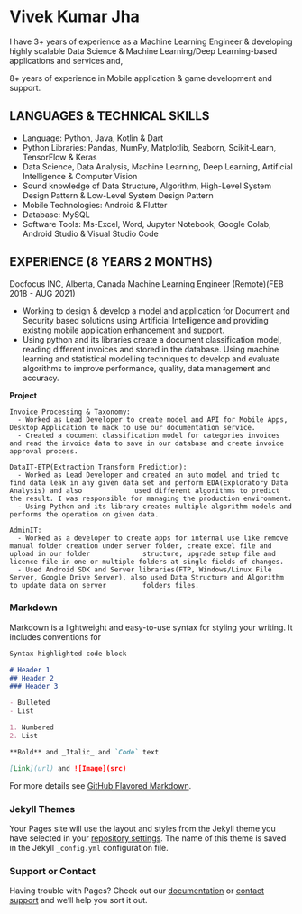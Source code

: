 # Vivek Kumar Jha

I have 3+ years of experience as a Machine Learning Engineer & developing highly scalable Data Science & Machine Learning/Deep Learning-based applications and services and,

8+ years of experience in Mobile application & game development and support.

## LANGUAGES & TECHNICAL SKILLS
- Language: Python, Java, Kotlin & Dart
- Python Libraries: Pandas, NumPy, Matplotlib, Seaborn, Scikit-Learn, TensorFlow & Keras
- Data Science, Data Analysis, Machine Learning, Deep Learning, Artificial Intelligence & Computer Vision
- Sound knowledge of Data Structure, Algorithm, High-Level System Design Pattern & Low-Level System Design Pattern
- Mobile Technologies: Android & Flutter
- Database: MySQL
- Software Tools: Ms-Excel, Word, Jupyter Notebook, Google Colab, Android Studio & Visual Studio Code

## EXPERIENCE (8 YEARS 2 MONTHS)
Docfocus INC, Alberta, Canada Machine Learning Engineer (Remote)(FEB 2018 - AUG 2021)

- Working to design & develop a model and application for Document and Security based solutions using Artificial Intelligence and providing existing mobile application enhancement and support. 
- Using python and its libraries create a document classification model, reading different invoices and stored in the database. Using machine learning and statistical modelling techniques to develop and evaluate algorithms to improve performance, quality, data management and accuracy. 

**Project**

    Invoice Processing & Taxonomy:
      - Worked as Lead Developer to create model and API for Mobile Apps, Desktop Application to mack to use our documentation service.
      - Created a document classification model for categories invoices and read the invoice data to save in our database and create invoice approval process.
      
    DataIT-ETP(Extraction Transform Prediction):
      - Worked as Lead Developer and created an auto model and tried to find data leak in any given data set and perform EDA(Exploratory Data Analysis) and also             used different algorithms to predict the result. I was responsible for managing the production environment.
      - Using Python and its library creates multiple algorithm models and performs the operation on given data. 
      
    AdminIT:
      - Worked as a developer to create apps for internal use like remove manual folder creation under server folder, create excel file and upload in our folder             structure, upgrade setup file and licence file in one or multiple folders at single fields of changes.
      - Used Android SDK and Server libraries(FTP, Windows/Linux File Server, Google Drive Server), also used Data Structure and Algorithm to update data on server         folders files.



### Markdown

Markdown is a lightweight and easy-to-use syntax for styling your writing. It includes conventions for

```markdown
Syntax highlighted code block

# Header 1
## Header 2
### Header 3

- Bulleted
- List

1. Numbered
2. List

**Bold** and _Italic_ and `Code` text

[Link](url) and ![Image](src)
```

For more details see [GitHub Flavored Markdown](https://guides.github.com/features/mastering-markdown/).

### Jekyll Themes

Your Pages site will use the layout and styles from the Jekyll theme you have selected in your [repository settings](https://github.com/vivekjha542/My-Profile/settings/pages). The name of this theme is saved in the Jekyll `_config.yml` configuration file.

### Support or Contact

Having trouble with Pages? Check out our [documentation](https://docs.github.com/categories/github-pages-basics/) or [contact support](https://support.github.com/contact) and we’ll help you sort it out.
